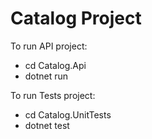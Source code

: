 # Catalog Project

To run API project:

- cd Catalog.Api
- dotnet run

To run Tests project:

- cd Catalog.UnitTests
- dotnet test
